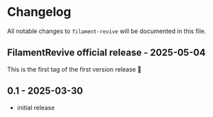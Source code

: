 # Changelog

All notable changes to `filament-revive` will be documented in this file.

##  FilamentRevive official release - 2025-05-04

This is the first tag of the first version release 🥇

## 0.1 - 2025-03-30

- initial release

